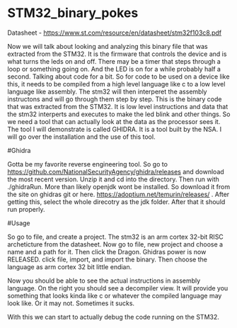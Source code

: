 # STM32_binary_pokes

Datasheet - https://www.st.com/resource/en/datasheet/stm32f103c8.pdf

Now we will talk about looking and analyzing this binary file that was extracted from the STM32. It is the firmware that controls the device and is what turns the leds on and off. There may be a timer that steps through a loop or something going on. And the LED is on for a while probably half a second. Talking about code for a bit. So for code to be used on a device like this, it needs to be compiled from a high level language like c to a low level language like assembly. The stm32 will then interperet the assembly instructons and will go through them step by step. This is the binary code that was extracted from the STM32. It is low level instructions and data that the stm32 interperts and executes to make the led blink and other things. So we need a tool that can actually look at the data as the processor sees it. The tool I will demonstrate is called GHIDRA. It is a tool built by the NSA. I will go over the installation and the use of this tool. 

#Ghidra

Gotta be my favorite reverse engineering tool. So go to https://github.com/NationalSecurityAgency/ghidra/releases and download the most recent version. Unzip it and cd into the directory. Then run with ./ghidraRun. More than likely openjdk wont be installed. So download it from the site on ghidras git or here. https://adoptium.net/temurin/releases/ . After getting this, select the whole direcotry as the jdk folder. After that it should run properly. 

#Usage

So go to file, and create a project. The stm32 is an arm cortex 32-bit RISC archeticture from the datasheet. Now go to file, new project and choose a name and a path for it. Then click the Dragon. Ghidras power is now RELEASED. click file, import, and import the binary. Then choose the language as arm cortex 32 bit little endian. 

Now you should be able to see the actual instructions in assembly language. On the right you should see a decompiler view. It will provide you something that looks kinda like c or whatever the compiled language may look like. Or it may not. Sometimes it sucks. 

With this we can start to actually debug the code running on the STM32. 
